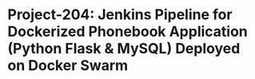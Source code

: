 # Project-204: Jenkins Pipeline for Dockerized Phonebook Application (Python Flask & MySQL) Deployed on Docker Swarm
